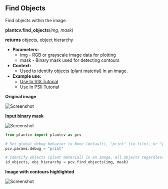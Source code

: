 ## Find Objects

Find objects within the image.

**plantcv.find_objects**(*img, mask*)

**returns** objects, object hierarchy

- **Parameters:**
    - img - RGB or grayscale image data for plotting
    - mask - Binary mask used for detecting contours
- **Context:**
    - Used to identify objects (plant material) in an image.
- **Example use:**
    - [Use In VIS Tutorial](vis_tutorial.md)
    - [Use In PSII Tutorial](psII_tutorial.md) 

**Original image**

![Screenshot](img/documentation_images/find_objects/original_image.jpg)

**Input binary mask**

![Screenshot](img/documentation_images/find_objects/mask.jpg)

```python
from plantcv import plantcv as pcv

# Set global debug behavior to None (default), "print" (to file), or "plot" (Jupyter Notebooks or X11)
pcv.params.debug = "print"

# Identify objects (plant material) in an image, all objects regardless of hierarchy are filled (e.g. holes between leaves).
id_objects, obj_hierarchy = pcv.find_objects(img, mask)
```

**Image with contours highlighted**

![Screenshot](img/documentation_images/find_objects/contours.jpg)
